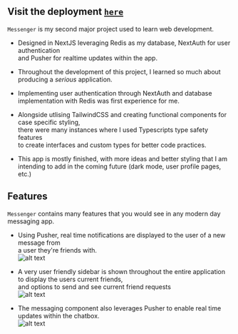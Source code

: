 ## Visit the deployment [`here`](https://messenger-pi-ten.vercel.app/login)

`Messenger` is my second major project used to learn web development. 

+ Designed in NextJS leveraging Redis as my database, NextAuth for user authentication  
and Pusher for realtime updates within the app.

+ Throughout the development of this project, I learned so much about producing a *serious* application. 

+ Implementing user authentication through NextAuth and database implementation with Redis was first experience for me.

+ Alongside utlising TailwindCSS and creating functional components for case specific styling,   
there were many instances where I used Typescripts type safety features  
to create interfaces and custom types for better code practices.  

+ This app is mostly finished, with more ideas and better styling that I am intending to add in the coming future (dark mode, user profile pages, etc.)

## Features
`Messenger` contains many features that you would see in any modern day messaging app.  

+ Using Pusher, real time notifications are displayed to the user of a new message from  
a user they're friends with.  
![alt text](https://github.com/jonathangorbachev/Messenger/assets/117601958/82e58e30-4e4d-4dad-b86f-4ab393321acd "Dashboard page of app")  

+ A very user friendly sidebar is shown throughout the entire application to display the users current friends,  
and options to send and see current friend requests  
![alt text](https://github.com/jonathangorbachev/Messenger/assets/117601958/07cc36b6-0398-40a4-a8bf-55c5dcd60e63 "Sidebar component of app")  

+ The messaging component also leverages Pusher to enable real time updates within the chatbox.  
![alt text](https://github.com/jonathangorbachev/Messenger/assets/117601958/74d333ac-2bd6-4fbd-9d26-c189926329e4 "Main chat component of app")

